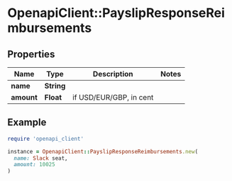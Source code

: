 # OpenapiClient::PayslipResponseReimbursements

## Properties

| Name | Type | Description | Notes |
| ---- | ---- | ----------- | ----- |
| **name** | **String** |  |  |
| **amount** | **Float** | if USD/EUR/GBP, in cent |  |

## Example

```ruby
require 'openapi_client'

instance = OpenapiClient::PayslipResponseReimbursements.new(
  name: Slack seat,
  amount: 10025
)
```


